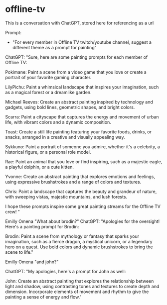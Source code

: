 # offline-tv
This is a conversation with ChatGPT, stored here for referencing as a url

Prompt: 
  - "For every member in Offline TV twitch/youtube channel, suggest a different theme as a prompt for painting"

ChatGPT:
"Sure, here are some painting prompts for each member of Offline TV:

Pokimane: Paint a scene from a video game that you love or create a portrait of your favorite gaming character.

LilyPichu: Paint a whimsical landscape that inspires your imagination, such as a magical forest or a dreamlike garden.

Michael Reeves: Create an abstract painting inspired by technology and gadgets, using bold lines, geometric shapes, and bright colors.

Scarra: Paint a cityscape that captures the energy and movement of urban life, with vibrant colors and a dynamic composition.

Toast: Create a still life painting featuring your favorite foods, drinks, or snacks, arranged in a creative and visually appealing way.

Sykkuno: Paint a portrait of someone you admire, whether it's a celebrity, a historical figure, or a personal role model.

Rae: Paint an animal that you love or find inspiring, such as a majestic eagle, a playful dolphin, or a cute kitten.

Yvonne: Create an abstract painting that explores emotions and feelings, using expressive brushstrokes and a range of colors and textures.

Chris: Paint a landscape that captures the beauty and grandeur of nature, with sweeping vistas, majestic mountains, and lush forests.

I hope these prompts inspire some great painting streams for the Offline TV crew!
"

Emilly Omena
"What about brodin?"
ChatGPT:
"Apologies for the oversight! Here's a painting prompt for Brodin:

Brodin: Paint a scene from mythology or fantasy that sparks your imagination, such as a fierce dragon, a mystical unicorn, or a legendary hero on a quest. Use bold colors and dynamic brushstrokes to bring the scene to life."

Emilly Omena
"and john?"

ChatGPT:
"My apologies, here's a prompt for John as well:

John: Create an abstract painting that explores the relationship between light and shadow, using contrasting tones and textures to create depth and dimension. Incorporate elements of movement and rhythm to give the painting a sense of energy and flow."
